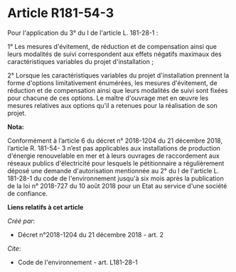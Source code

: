 # Article R181-54-3

Pour l'application du 3° du I de l'article L. 181-28-1 : 

1° Les mesures d'évitement, de réduction et de compensation ainsi que leurs modalités de suivi correspondent aux effets
négatifs maximaux des caractéristiques variables du projet d'installation ; 

2° Lorsque les caractéristiques variables du projet d'installation prennent la forme d'options limitativement énumérées, les
mesures d'évitement, de réduction et de compensation ainsi que leurs modalités de suivi sont fixées pour chacune de ces
options. Le maître d'ouvrage met en œuvre les mesures relatives aux options qu'il a retenues pour la réalisation de son
projet.

**Nota:**

Conformément à l’article 6 du décret n° 2018-1204 du 21 décembre 2018, l’article R. 181-54-
3 n’est pas applicables aux installations de production d'énergie renouvelable en mer et à leurs ouvrages de raccordement aux
réseaux publics d'électricité pour lesquels le pétitionnaire a régulièrement déposé une demande d'autorisation mentionnée au
2° du I de l'article L. 181-28-1 du code de l'environnement  jusqu'à six mois après la publication de la loi n° 2018-727 du
10 août 2018  pour un Etat au service d'une société de confiance.

**Liens relatifs à cet article**

_Créé par_:

  - Décret n°2018-1204 du 21 décembre 2018 - art. 2

_Cite_:

  - Code de l'environnement - art. L181-28-1
